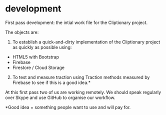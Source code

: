 # development
First pass development: the intial work file for the Cliptionary project.

The objects are:

1. To establish a quick-and-dirty implementation of the Cliptionary project as quickly as possible using:
- HTML5 with Bootstrap
- Firebase
- Firestore / Cloud Storage
2. To test and measure traction using Traction methods measured by Firebase to see if this is a good idea.*

At this first pass two of us are working remotely. We should speak regularly over Skype and use GitHub to organise our workflow.



*Good idea = something people want to use and will pay for.
